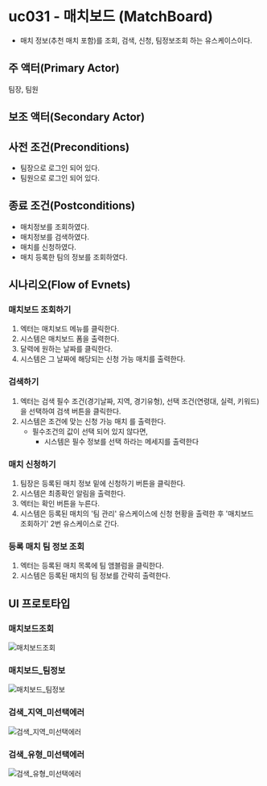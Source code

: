 # uc031 - 매치보드 (MatchBoard)
- 매치 정보(추천 매치 포함)를 조회, 검색, 신청, 팀정보조회 하는 유스케이스이다.

## 주 액터(Primary Actor)

팀장, 팀원

## 보조 액터(Secondary Actor)

## 사전 조건(Preconditions)

- 팀장으로 로그인 되어 있다.
- 팀원으로 로그인 되어 있다.

## 종료 조건(Postconditions)

- 매치정보를 조회하였다.
- 매치정보를 검색하였다.
- 매치를 신청하였다.
- 매치 등록한 팀의 정보를 조회하였다.

## 시나리오(Flow of Evnets)

### 매치보드 조회하기

1. 엑터는 매치보드 메뉴를 클릭한다.
2. 시스템은 매치보드 폼을 출력한다.
3. 달력에 원하는 날짜를 클릭한다.
4. 시스템은 그 날짜에 해당되는 신청 가능 매치를 출력한다.

### 검색하기

1. 엑터는 검색 필수 조건(경기날짜, 지역, 경기유형), 선택 조건(연령대, 실력, 키워드)을 선택하여 검색 버튼을 클릭한다.
2. 시스템은 조건에 맞는 신청 가능 매치 를 출력한다.
    - 필수조건의 값이 선택 되어 있지 않다면,
        - 시스템은 필수 정보를 선택 하라는 메세지를 출력한다


### 매치 신청하기

1. 팀장은 등록된 매치 정보 밑에 신청하기 버튼을 클릭한다.
2. 시스템은 최종확인 알림을 출력한다.
3. 엑터는 확인 버튼을 누른다.
4. 시스템은 등록된 매치의 '팀 관리' 유스케이스에 신청 현황을 출력한 후 '매치보드 조회하기' 2번 유스케이스로 간다.

### 등록 매치 팀 정보 조회

1. 엑터는 등록된 매치 목록에 팀 앰블럼을 클릭한다.
2. 시스템은 등록된 매치의 팀 정보를 간략히 출력한다.

### 

## UI 프로토타입

### 매치보드조회
![매치보드조회](./images/uc031-list.jpg)

### 매치보드_팀정보
![매치보드_팀정보](./images/uc031-detail_team_info.jpg)

### 검색_지역_미선택에러
![검색_지역_미선택에러](./images/uc031-search_local_not_null.jpg)

### 검색_유형_미선택에러
![검색_유형_미선택에러](./images/uc031-search_type_not_null.jpg)

